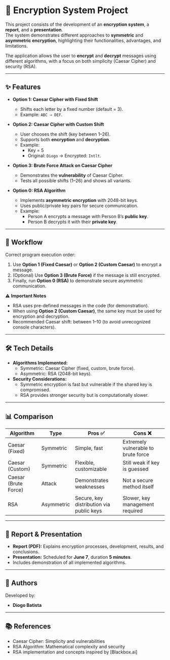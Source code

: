 # 🔐 Encryption System Project

This project consists of the development of an **encryption system**, a **report**, and a **presentation**.  
The system demonstrates different approaches to **symmetric** and **asymmetric encryption**, highlighting their functionalities, advantages, and limitations.  

The application allows the user to **encrypt** and **decrypt** messages using different algorithms, with a focus on both simplicity (Caesar Cipher) and security (RSA).  

---

## ✨ Features

- **Option 1: Caesar Cipher with Fixed Shift**
  - Shifts each letter by a fixed number (default = 3).
  - Example: `ABC → DEF`.

- **Option 2: Caesar Cipher with Custom Shift**
  - User chooses the shift (key between 1–26).
  - Supports both **encryption** and **decryption**.
  - Example:  
    - Key = 5  
    - Original: `Diogo` → Encrypted: `Intlt`.

- **Option 3: Brute Force Attack on Caesar Cipher**
  - Demonstrates the **vulnerability** of Caesar Cipher.  
  - Tests all possible shifts (1–26) and shows all variants.

- **Option 0: RSA Algorithm**
  - Implements **asymmetric encryption** with 2048-bit keys.  
  - Uses public/private key pairs for secure communication.  
  - Example:  
    - Person A encrypts a message with Person B’s **public key**.  
    - Person B decrypts it with their **private key**.

---

## 🔑 Workflow

Correct program execution order:
1. Use **Option 1 (Fixed Caesar)** or **Option 2 (Custom Caesar)** to encrypt a message.  
2. (Optional) Use **Option 3 (Brute Force)** if the message is still encrypted.  
3. Finally, run **Option 0 (RSA)** to demonstrate secure asymmetric communication.

⚠️ **Important Notes**
- RSA uses pre-defined messages in the code (for demonstration).  
- When using **Option 2 (Custom Caesar)**, the same key must be used for encryption and decryption.  
- Recommended Caesar shift: between 1–10 (to avoid unrecognized console characters).

---

## 🛠️ Tech Details

- **Algorithms Implemented:**
  - Symmetric: Caesar Cipher (fixed, custom, brute force).
  - Asymmetric: RSA (2048-bit keys).  
- **Security Considerations:**
  - Symmetric encryption is fast but vulnerable if the shared key is compromised.  
  - RSA provides stronger security but is computationally slower.

---

## 📊 Comparison

| Algorithm            | Type        | Pros ✅                                   | Cons ❌                            |
|----------------------|------------|-------------------------------------------|------------------------------------|
| Caesar (Fixed)       | Symmetric  | Simple, fast                              | Extremely vulnerable to brute force |
| Caesar (Custom)      | Symmetric  | Flexible, customizable                    | Still weak if key is guessed        |
| Caesar (Brute Force) | Attack     | Demonstrates weaknesses                   | Not a secure method itself          |
| RSA                  | Asymmetric | Secure, key distribution via public keys  | Slower, key management required     |

---

## 📖 Report & Presentation
- **Report (PDF):** Explains encryption processes, development, results, and conclusions.  
- **Presentation:** Scheduled for **June 7**, duration **5 minutes**.  
- Includes demonstration of all implemented algorithms.  

---

## 👥 Authors
Developed by:  
- **Diogo Batista**  

---

## 📚 References
- Caesar Cipher: Simplicity and vulnerabilities  
- RSA Algorithm: Mathematical complexity and security  
- RSA implementation and concepts inspired by [Blackbox.ai]  

